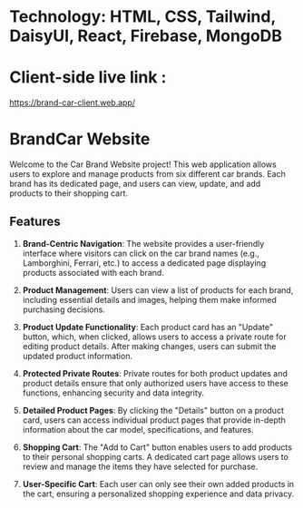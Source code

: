
# Technology: HTML, CSS, Tailwind, DaisyUI, React, Firebase, MongoDB
# Client-side live link :
https://brand-car-client.web.app/



# BrandCar Website
Welcome to the Car Brand Website project! This web application allows users to explore and manage products from six different car brands. Each brand has its dedicated page, and users can view, update, and add products to their shopping cart.

## Features

1. **Brand-Centric Navigation**: The website provides a user-friendly interface where visitors can click on the car brand names (e.g., Lamborghini, Ferrari, etc.) to access a dedicated page displaying products associated with each brand.

2. **Product Management**: Users can view a list of products for each brand, including essential details and images, helping them make informed purchasing decisions.

3. **Product Update Functionality**: Each product card has an "Update" button, which, when clicked, allows users to access a private route for editing product details. After making changes, users can submit the updated product information.

4. **Protected Private Routes**: Private routes for both product updates and product details ensure that only authorized users have access to these functions, enhancing security and data integrity.

5. **Detailed Product Pages**: By clicking the "Details" button on a product card, users can access individual product pages that provide in-depth information about the car model, specifications, and features.

6. **Shopping Cart**: The "Add to Cart" button enables users to add products to their personal shopping carts. A dedicated cart page allows users to review and manage the items they have selected for purchase.

7. **User-Specific Cart**:  Each user can only see their own added products in the cart, ensuring a personalized shopping experience and data privacy.
